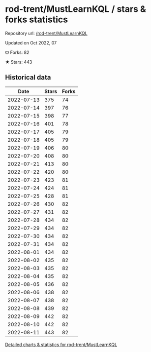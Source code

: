 # rod-trent/MustLearnKQL / stars & forks statistics

Repository url: [/rod-trent/MustLearnKQL](https://github.com/rod-trent/MustLearnKQL)

Updated on Oct 2022, 07

☋ Forks: 82

★ Stars: 443

## Historical data
| Date | Stars | Forks |
|------|-------|-------|
| 2022-07-13 | 375 | 74 | 
| 2022-07-14 | 397 | 76 | 
| 2022-07-15 | 398 | 77 | 
| 2022-07-16 | 401 | 78 | 
| 2022-07-17 | 405 | 79 | 
| 2022-07-18 | 405 | 79 | 
| 2022-07-19 | 406 | 80 | 
| 2022-07-20 | 408 | 80 | 
| 2022-07-21 | 413 | 80 | 
| 2022-07-22 | 420 | 80 | 
| 2022-07-23 | 423 | 81 | 
| 2022-07-24 | 424 | 81 | 
| 2022-07-25 | 428 | 81 | 
| 2022-07-26 | 430 | 82 | 
| 2022-07-27 | 431 | 82 | 
| 2022-07-28 | 434 | 82 | 
| 2022-07-29 | 434 | 82 | 
| 2022-07-30 | 434 | 82 | 
| 2022-07-31 | 434 | 82 | 
| 2022-08-01 | 434 | 82 | 
| 2022-08-02 | 435 | 82 | 
| 2022-08-03 | 435 | 82 | 
| 2022-08-04 | 435 | 82 | 
| 2022-08-05 | 436 | 82 | 
| 2022-08-06 | 438 | 82 | 
| 2022-08-07 | 438 | 82 | 
| 2022-08-08 | 439 | 82 | 
| 2022-08-09 | 442 | 82 | 
| 2022-08-10 | 442 | 82 | 
| 2022-08-11 | 443 | 82 | 


[Detailed charts & statistics for rod-trent/MustLearnKQL](https://reviewgithub.com/rep/rod-trent/MustLearnKQL)
